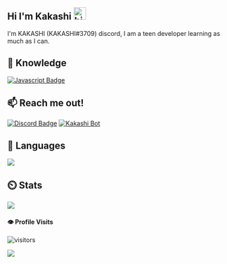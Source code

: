 ## Hi I'm Kakashi <img src="https://user-images.githubusercontent.com/1303154/88677602-1635ba80-d120-11ea-84d8-d263ba5fc3c0.gif" width="28px" alt="hi">
I'm KAKASHI (KAKASHI#3709) discord, I am a teen developer learning as much as I can.

## 📖 Knowledge
[![Javascript Badge](https://img.shields.io/badge/-Javascript-F0DB4F?style=for-the-badge&labelColor=black&logo=javascript&logoColor=F0DB4F)](#)

## :mailbox: Reach me out!
[![Discord Badge](https://img.shields.io/static/v1?label=D&message=Discord&color=brightgreen&link=https://discord.gg/cjAHPfyy6d)](https://discord.gg/cjAHPfyy6d)
[![Kakashi Bot](https://img.shields.io/static/v1?label=BOT&message=KAKASHI&color=blue&link=http://bit.ly/botkakashi)](http://bit.ly/botkakashi)
## 📘 Languages
<img src="https://github-readme-stats.vercel.app/api/top-langs/?username=kakashidracq&show_icons=true&theme=radical">

## ⏲️ Stats
<img src="https://github-readme-stats.vercel.app/api?username=kakashidracq&count_private=true&show_icons=true&theme=radical">

#### :eye: Profile Visits 

![visitors](https://visitor-badge.glitch.me/badge?page_id=kakashidracq)

<img src="https://media.discordapp.net/attachments/750334021342461992/858078580386824192/kakashibot.jpg?width=1025&height=234">

